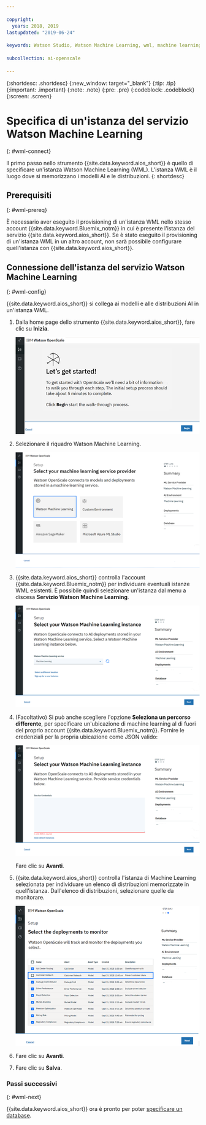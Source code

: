 ```yaml
---

copyright:
  years: 2018, 2019
lastupdated: "2019-06-24"

keywords: Watson Studio, Watson Machine Learning, wml, machine learning, services

subcollection: ai-openscale

---
```


{:shortdesc: .shortdesc}
{:new_window: target="_blank"}
{:tip: .tip}
{:important: .important}
{:note: .note}
{:pre: .pre}
{:codeblock: .codeblock}
{:screen: .screen}

# Specifica di un'istanza del servizio Watson Machine Learning
{: #wml-connect}

Il primo passo nello strumento {{site.data.keyword.aios_short}} è quello di specificare un'istanza Watson Machine Learning (WML). L'istanza WML è il luogo dove si memorizzano i modelli AI e le distribuzioni.
{: shortdesc}

## Prerequisiti
{: #wml-prereq}

È necessario aver eseguito il provisioning di un'istanza WML nello stesso account {{site.data.keyword.Bluemix_notm}} in cui è presente l'istanza del servizio {{site.data.keyword.aios_short}}. Se è stato eseguito il provisioning di un'istanza WML in un altro account, non sarà possibile configurare quell'istanza con {{site.data.keyword.aios_short}}.

## Connessione dell'istanza del servizio Watson Machine Learning
{: #wml-config}

{{site.data.keyword.aios_short}} si collega ai modelli e alle distribuzioni AI in un'istanza WML.

1.  Dalla home page dello strumento {{site.data.keyword.aios_short}}, fare clic su **Inizia**.

    ![Home page](images/gs-config-start.png)

2.  Selezionare il riquadro Watson Machine Learning.

    ![Selezione riquadro](images/connect-wml.png)

3.  {{site.data.keyword.aios_short}} controlla l'account {{site.data.keyword.Bluemix_notm}} per individuare eventuali istanze WML esistenti. È possibile quindi selezionare un'istanza dal menu a discesa **Servizio Watson Machine Learning**.

    ![Selezionare il servizio WML](images/gs-set-wml.png)

4.  (Facoltativo) Si può anche scegliere l'opzione **Seleziona un percorso differente**, per specificare un'ubicazione di machine learning al di fuori del proprio account {{site.data.keyword.Bluemix_notm}}. Fornire le credenziali per la propria ubicazione come JSON valido:

    ![Impostare l'istanza WML](images/gs-get-wml.png)

    Fare clic su **Avanti**.

5.  {{site.data.keyword.aios_short}} controlla l'istanza di Machine Learning selezionata per individuare un elenco di distribuzioni memorizzate in quell'istanza. Dall'elenco di distribuzioni, selezionare quelle da monitorare.

    ![Selezionare distribuzioni](images/gs-config-deploy.png)

6.  Fare clic su **Avanti**.
7.  Fare clic su **Salva**.

### Passi successivi
{: #wml-next}

{{site.data.keyword.aios_short}} ora è pronto per poter  [specificare un database](/docs/services/ai-openscale?topic=ai-openscale-connect-db).
